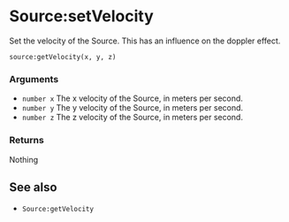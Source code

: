 <!--
category: reference
-->

Source:setVelocity
===

Set the velocity of the Source.  This has an influence on the doppler effect.

    source:getVelocity(x, y, z)

### Arguments

- `number x` The x velocity of the Source, in meters per second.
- `number y` The y velocity of the Source, in meters per second.
- `number z` The z velocity of the Source, in meters per second.

### Returns

Nothing

See also
---

- `Source:getVelocity`

